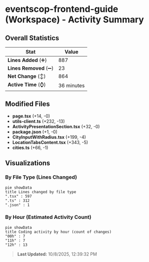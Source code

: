 # eventscop-frontend-guide (Workspace) - Activity Summary 

## Overall Statistics

| Stat                   | Value                                                             |
| ---------------------- | ----------------------------------------------------------------- |
| **Lines Added** (➕)   | 887                                          |
| **Lines Removed** (➖) | 23                                        |
| **Net Change** (↕)    | 864                |
| **Active Time** (⌚)   | 36 minutes |


## Modified Files
- **page.tsx** (+14, -0)
- **utils-client.ts** (+232, -13)
- **ActivityPresentationSection.tsx** (+32, -0)
- **package.json** (+1, -0)
- **CityInputWithRadius.tsx** (+199, -4)
- **LocationTabsContent.tsx** (+343, -5)
- **cities.ts** (+66, -1)

## Visualizations

### By File Type (Lines Changed)

```mermaid
pie showData
title Lines changed by file type
".tsx" : 597
".ts" : 312
".json" : 1
```

### By Hour (Estimated Activity Count)

```mermaid
pie showData
title Coding activity by hour (count of changes)
"00h" : 7
"11h" : 7
"12h" : 13
```


> **Last Updated:** 10/8/2025, 12:39:32 PM